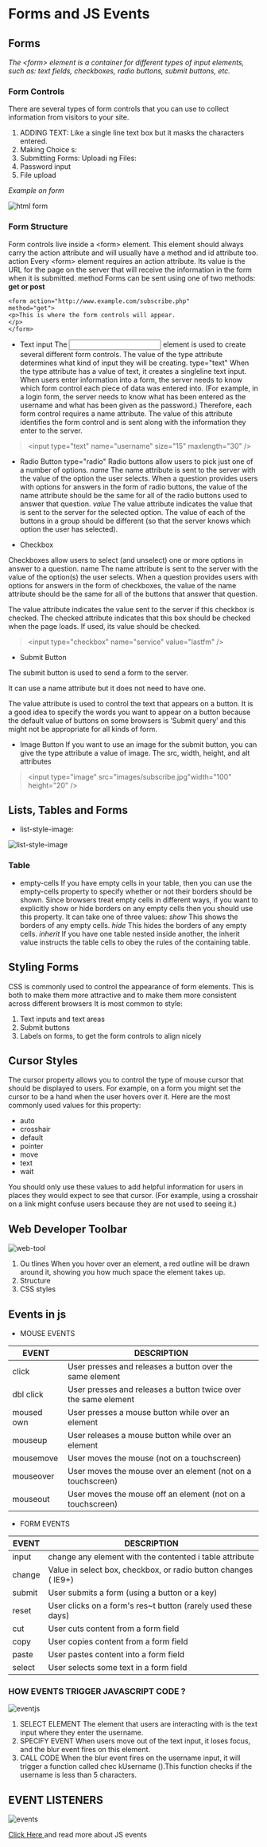# Forms and JS Events

## Forms
*The \<form> element is a container for different types of input elements, such as: text fields, checkboxes, radio buttons, submit buttons, etc.*

### Form Controls
There are several types of form controls that you can use to collect information from visitors to your site.
1. ADDING TEXT: Like a single line text box but it masks the characters entered.
2. Making Choice s:
3. Submitting Forms: Uploadi ng Files:
4. Password input
5. File upload


*Example on form*

![html form](https://www.htmlgoodies.com/wp-content/uploads/2021/04/HTML-Form.png)

### Form Structure
Form controls live inside a \<form> element. This element should always carry the action attribute and will usually have a method and id attribute too. action Every \<form> element requires an action attribute. Its value is the URL for the page on the server that will receive the information in the form when it is submitted. method Forms can be sent using one of two methods: **get or post**

```
<form action="http://www.example.com/subscribe.php"
method="get">
<p>This is where the form controls will appear.
</p>
</form>
```
* Text input
The <input> element is used to create several different form controls. The value of the type attribute determines what kind of input they will be creating.
type="text" When the type attribute has a value of text, it creates a singleline text input.
When users enter information into a form, the server needs to know which form control each piece of data was entered into.
(For example, in a login form, the server needs to know what has been entered as the username and what has been given as the password.) Therefore, each form control requires a name attribute.
The value of this attribute identifies the form control and is sent along with the information they enter to the server.

>\<input type="text" name="username" size="15" maxlength="30" />

* Radio Button
type="radio"
Radio buttons allow users to pick
just one of a number of options.
*name*
The name attribute is sent to
the server with the value of the
option the user selects. When
a question provides users with
options for answers in the form
of radio buttons, the value of
the name attribute should be the
same for all of the radio buttons
used to answer that question.
*value*
The value attribute indicates
the value that is sent to the
server for the selected option.
The value of each of the buttons
in a group should be different
(so that the server knows which
option the user has selected).


* Checkbox

Checkboxes allow users to select
(and unselect) one or more
options in answer to a question.
name
The name attribute is sent to
the server with the value of the
option(s) the user selects. When
a question provides users with
options for answers in the form
of checkboxes, the value of the
name attribute should be the
same for all of the buttons that
answer that question.

The value attribute indicates
the value sent to the server if this
checkbox is checked.
The checked attribute indicates
that this box should be checked
when the page loads. If used, its
value should be checked.

>\<input type="checkbox" name="service" value="lastfm" /> 



* Submit Button

The submit button is used to
send a form to the server.

It can use a name attribute but it
does not need to have one.

The value attribute is used to
control the text that appears
on a button. It is a good idea to
specify the words you want to
appear on a button because the
default value of buttons on some
browsers is ‘Submit query’ and
this might not be appropriate for
all kinds of form.

* Image Button
If you want to use an image for
the submit button, you can give
the type attribute a value of
image. The src, width, height,
and alt attributes

> <input type="image" src="images/subscribe.jpg"width="100" height="20" />


## Lists, Tables and Forms

* list-style-image:

![list-style-image](liststyle.png)

### Table 
* empty-cells
If you have empty cells in
your table, then you can use
the empty-cells property to
specify whether or not their
borders should be shown.
Since browsers treat empty cells
in different ways, if you want to
explicitly show or hide borders
on any empty cells then you
should use this property.
It can take one of three values:
*show*
This shows the borders of any
empty cells.
*hide*
This hides the borders of any
empty cells.
*inherit*
If you have one table nested
inside another, the inherit
value instructs the table cells to
obey the rules of the containing
table.

## Styling Forms
CSS is commonly used to
control the appearance of form
elements. This is both to make
them more attractive and to
make them more consistent
across different browsers
It is most common to style:
1. Text inputs and text areas
2. Submit buttons
3. Labels on forms, to get the form controls to align nicely

## Cursor Styles

The cursor property allows
you to control the type of mouse
cursor that should be displayed
to users.
For example, on a form you
might set the cursor to be a hand
when the user hovers over it.
Here are the most commonly
used values for this property:

* auto
* crosshair
* default
* pointer
* move
* text
* wait

You should only use these values
to add helpful information for
users in places they would
expect to see that cursor. (For
example, using a crosshair on a
link might confuse users because
they are not used to seeing it.)

## Web Developer Toolbar

![web-tool](webtool.png)

1. Ou tlines When you hover over an element, a red outline will be drawn around it, showing you how much space the element takes up.
2. Structure
3. CSS styles


## Events in js

* MOUSE EVENTS

EVENT    | DESCRIPTION
---------|------------
click   | User presses and releases a button over the same element
dbl click | User presses and releases a button twice over the same element
moused own  |User presses a mouse button while over an element
mouseup | User releases a mouse button while over an element
mousemove | User moves the mouse (not on a touchscreen)
mouseover | User moves the mouse over an element (not on a touchscreen)
mouseout | User moves the mouse off an element (not on a touchscreen)

* FORM EVENTS

EVENT    | DESCRIPTION
---------|---------
input    | change any element with the contented i table attribute
change   | Value in select box, checkbox, or radio button changes ( IE9+)
submit    | User submits a form (using a button or a key)
reset    |User clicks on a form's res~t button (rarely used these days)
cut      |User cuts content from a form field
copy     |User copies content from a form field
paste   |User pastes content into a form field
select    |User selects some text in a form field


### HOW EVENTS TRIGGER JAVASCRIPT CODE ?
![eventjs](jsevent.png)
1. SELECT ELEMENT
The element that users are interacting with is the text input where they enter the username.
2. SPEClFY EVENT
When users move out of the text input, it loses focus, and the blur event fires on this element.
3. CALL CODE
When the blur event fires on the username input, it will trigger a function called chec kUsername ().This function checks if the username is less than 5 characters.

## EVENT LISTENERS

![events](events.png)

[Click Here ](https://www.w3schools.com/js/js_events.asp) and read more about JS events




